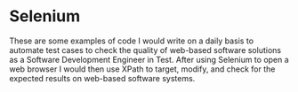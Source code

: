 # Selenium

These are some examples of code I would write on a daily basis to automate test cases to check the quality of web-based software solutions as a Software Development Engineer in Test. After using Selenium to open a web browser I would then use XPath to target, modify, and check for the expected results on web-based software systems.
